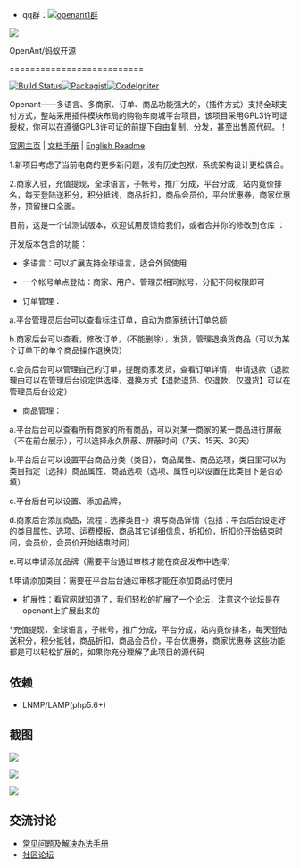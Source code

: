 - qq群：<a target="_blank" href="http://shang.qq.com/wpa/qunwpa?idkey=a3aa61a22c4546f12c7ba200607e4a67fcf091f2d02413568cadfff081990bd5"><img border="0" src="http://pub.idqqimg.com/wpa/images/group.png" alt="openant1群" title="openant1群"></a>

![](http://www.openant.com/public/resources/default/image/logos/logo.jpg)

OpenAnt/蚂蚁开源

==========================

[![Build Status](http://www.openant.com/doc/001.png)](http://www.openant.com)[![Packagist](http://www.openant.com/doc/002.png)](http://www.openant.com)[![CodeIgniter](http://www.openant.com/doc/003.png)](http://www.codeigniter.org)

Openant——多语言、多商家、订单、商品功能强大的，（插件方式）支持全球支付方式，整站采用插件模块布局的购物车商城平台项目，该项目采用GPL3许可证授权，你可以在遵循GPL3许可证的前提下自由复制、分发，甚至出售原代码。！

[官网主页](http://www.openant.com) | [文档手册](http://www.openant.com/bbs.php) | [English Readme](https://github.com/xcalder/openant/blob/master/README-en.md).


1.新项目考虑了当前电商的更多新问题，没有历史包袱，系统架构设计更松偶合。

2.商家入驻，充值提现，全球语言，子帐号，推广分成，平台分成，站内竟价排名，每天登陆送积分，积分抵钱，商品折扣，商品会员价，平台优惠券，商家优惠券，预留接口全面。

目前，这是一个试测试版本，欢迎试用反馈给我们，或者合并你的修改到仓库 ：

开发版本包含的功能：

* 多语言：可以扩展支持全球语言，适合外贸使用

* 一个帐号单点登陆：商家、用户、管理员相同帐号，分配不同权限即可

* 订单管理：

a.平台管理员后台可以查看标注订单，自动为商家统计订单总额

b.商家后台可以查看，修改订单，（不能删除），发货，管理退换货商品（可以为某个订单下的单个商品操作退换货）

c.会员后台可以管理自己的订单，提醒商家发货，查看订单详情，申请退款（退款理由可以在管理后台设定供选择，退换方式【退款退货、仅退款、仅退货】可以在管理员后台设定）

* 商品管理：

a.平台后台可以查看所有商家的所有商品，可以对某一商家的某一商品进行屏蔽（不在前台展示），可以选择永久屏蔽、屏蔽时间（7天、15天、30天）

b.平台后台可以设置平台商品分类（类目），商品属性、商品选项，类目里可以为类目指定（选择）商品属性、商品选项（选项、属性可以设置在此类目下是否必填）

c.平台后台可以设置、添加品牌，

d.商家后台添加商品，流程：选择类目-》填写商品详情（包括：平台后台设定好的类目属性、选项、运费模板，商品其它详细信息，折扣价，折扣价开始结束时间，会员价，会员价开始结束时间）

e.可以申请添加品牌（需要平台通过审核才能在商品发布中选择）

f.申请添加类目：需要在平台后台通过审核才能在添加商品时使用


* 扩展性：看官网就知道了，我们轻松的扩展了一个论坛，注意这个论坛是在openant上扩展出来的

*充值提现，全球语言，子帐号，推广分成，平台分成，站内竟价排名，每天登陆送积分，积分抵钱，商品折扣，商品会员价，平台优惠券，商家优惠券 这些功能 都是可以轻松扩展的，如果你充分理解了此项目的源代码


依赖
---

* LNMP/LAMP(php5.6+)

截图
---
![](https://github.com/xcalder/openant/blob/master/doc/001.gif?raw=true)

![](https://github.com/xcalder/openant/blob/master/doc/002.gif?raw=true)

![](https://github.com/xcalder/openant/blob/master/doc/003.gif?raw=true)


交流讨论
-------
- [常见问题及解决办法手册](http://www.openant.com/helper/faq.html)
- [社区论坛](http://www.openant.com/bbs.php)
